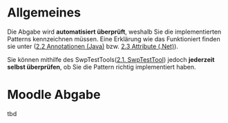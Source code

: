 # Allgemeines

Die Abgabe wird **automatisiert überprüft**, weshalb Sie die implementierten Patterns kennzeichnen müssen. Eine Erklärung wie das Funktioniert finden sie unter ([2.2 Annotationen (Java)](https://github.com/fhtw-swp-tutorium/documentation/wiki/2.2-Annotationen-(Java)) bzw. [2.3 Attribute (.Net)](https://github.com/fhtw-swp-tutorium/documentation/wiki/2.3-Attribute-(.Net))).

Sie können mithilfe des SwpTestTools([2.1. SwpTestTool](https://github.com/fhtw-swp-tutorium/documentation/wiki/2.1.-SwpTestTool)) jedoch **jederzeit selbst überprüfen**, ob Sie die Pattern richtig implementiert haben.

# Moodle Abgabe
tbd
